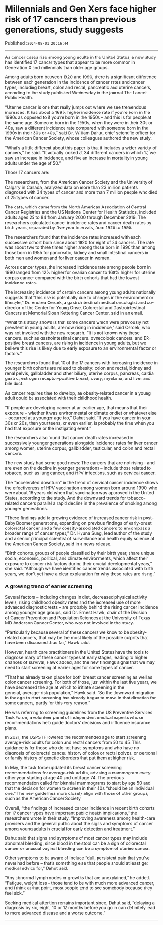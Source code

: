 # Millennials and Gen Xers face higher risk of 17 cancers than previous generations, study suggests

Published :`2024-08-01 20:16:44`

---

As cancer cases rise among young adults in the United States, a new study has identified 17 cancer types that appear to be more common in Generation X and millennials than older age groups.

Among adults born between 1920 and 1990, there is a significant difference between each generation in the incidence of cancer rates and cancer types, including breast, colon and rectal, pancreatic and uterine cancers, according to the study published Wednesday in the journal The Lancet Public Health.

“Uterine cancer is one that really jumps out where we see tremendous increases. It has about a 169% higher incidence rate if you’re born in the 1990s as opposed to if you’re born in the 1950s – and this is for people at the same age. Someone born in the 1950s, when they were in their 30s or 40s, saw a different incidence rate compared with someone born in the 1990s in their 30s or 40s,” said Dr. William Dahut, chief scientific officer for the American Cancer Society, whose colleagues authored the new study.

“What’s a little different about this paper is that it includes a wider variety of cancers,” he said. “It actually looked at 34 different cancers in which 17, we saw an increase in incidence, and five an increase in mortality in young adults under the age of 50.”

Those 17 cancers are:

The researchers, from the American Cancer Society and the University of Calgary in Canada, analyzed data on more than 23 million patients diagnosed with 34 types of cancer and more than 7 million people who died of 25 types of cancer.

The data, which came from the North American Association of Central Cancer Registries and the US National Center for Health Statistics, included adults ages 25 to 84 from January 2000 through December 2019. The researchers calculated cancer incidence rates and cancer death rates by birth years, separated by five-year intervals, from 1920 to 1990.

The researchers found that the incidence rates increased with each successive cohort born since about 1920 for eight of 34 cancers. The rate was about two to three times higher among those born in 1990 than among those born in 1955 for pancreatic, kidney and small intestinal cancers in both men and women and for liver cancer in women.

Across cancer types, the increased incidence rate among people born in 1990 ranged from 12% higher for ovarian cancer to 169% higher for uterine corpus cancer compared with the birth cohorts that had the lowest incidence rates.

The increasing incidence of certain cancers among young adults nationally suggests that “this rise is potentially due to changes in the environment or lifestyle,” Dr. Andrea Cercek, a gastrointestinal medical oncologist and co-director of the Center for Young Onset Colorectal and Gastrointestinal Cancers at Memorial Sloan Kettering Cancer Center, said in an email.

“What this study shows is that some cancers which were previously not prevalent in young adults, are now rising in incidence,” said Cercek, who was not involved with the new research. “It is not known why these cancers, such as gastrointestinal cancers, gynecologic cancers, and ER-positive breast cancers, are rising in incidence in young adults, but we believe this rise is likely due to early exposure to an environmental factor or factors.”

The researchers found that 10 of the 17 cancers with increasing incidence in younger birth cohorts are related to obesity: colon and rectal, kidney and renal pelvis, gallbladder and other biliary, uterine corpus, pancreas, cardia gastric, estrogen receptor-positive breast, ovary, myeloma, and liver and bile duct.

As cancer requires time to develop, an obesity-related cancer in a young adult could be associated with their childhood health.

“If people are developing cancer at an earlier age, that means that their exposure – whether it was environmental or climate or diet or whatever else – occurred at a younger age too,” Dahut said. “If you have cancer in your 30s or 20s, then your teens, or even earlier, is probably the time when you had that exposure or the instigating event.”

The researchers also found that cancer death rates increased in successively younger generations alongside incidence rates for liver cancer among women, uterine corpus, gallbladder, testicular, and colon and rectal cancers.

The new study had some good news: The cancers that are not rising – and are even on the decline in younger generations – include those related to tobacco, such as lung cancer, and HPV infections, such as cervical cancer.

The “accelerated downturn” in the trend of cervical cancer incidence shows the effectiveness of HPV vaccination among women born around 1990, who were about 16 years old when that vaccination was approved in the United States, according to the study. And the downward trends for tobacco-related cancers parallel a rapid decline in the prevalence of smoking among younger generations.

“These findings add to growing evidence of increased cancer risk in post-Baby Boomer generations, expanding on previous findings of early-onset colorectal cancer and a few obesity-associated cancers to encompass a broader range of cancer types,” Dr. Hyuna Sung, lead author of the study and a senior principal scientist of surveillance and health equity science at the American Cancer Society, said in a news release.

“Birth cohorts, groups of people classified by their birth year, share unique social, economic, political, and climate environments, which affect their exposure to cancer risk factors during their crucial developmental years,” she said. “Although we have identified cancer trends associated with birth years, we don’t yet have a clear explanation for why these rates are rising.”

### A growing trend of earlier screening

Several factors – including changes in diet, decreased physical activity levels, rising childhood obesity rates and the increased use of more advanced diagnostic tests – are probably behind the rising cancer incidence among younger age groups, said Dr. Ernest Hawk, chair of the Division of Cancer Prevention and Population Sciences at the University of Texas MD Anderson Cancer Center, who was not involved in the study.

“Particularly because several of these cancers we know to be obesity-related cancers, that may be the most likely of the possible culprits that have been discussed thus far,” Hawk said.

However, health care practitioners in the United States have the tools to diagnose many of these cancer types at early stages, leading to higher chances of survival, Hawk added, and the new findings signal that we may need to start screening at earlier ages for some types of cancer.

“That has already taken place for both breast cancer screening as well as colon cancer screening. For both of those, just within the last five years, we have decreased the age at which to initiate screening in the general, average-risk population,” Hawk said. “So the downward migration in the age to start screening has already begun to move in that direction for some cancers, partly for this very reason.”

He was referring to screening guidelines from the US Preventive Services Task Force, a volunteer panel of independent medical experts whose recommendations help guide doctors’ decisions and influence insurance plans.

In 2021, the USPSTF lowered the recommended age to start screening average-risk adults for colon and rectal cancers from 50 to 45. This guidance is for those who do not have symptoms and who have no diagnosis of colorectal cancer, history of colon or rectal polyps, or personal or family history of genetic disorders that put them at higher risk.

In May, the task force updated its breast cancer screening recommendations for average-risk adults, advising a mammogram every other year starting at age 40 and until age 74. The previous recommendation called for biennial mammograms to start by age 50 and that the decision for women to screen in their 40s “should be an individual one.” The new guidelines more closely align with those of other groups, such as the American Cancer Society.

Overall, “the findings of increased cancer incidence in recent birth cohorts for 17 cancer types have important public health implications,” the researchers wrote in their study. “Improving awareness among health-care providers and the general public about the signs and symptoms of cancer among young adults is crucial for early detection and treatment.”

Dahut said that signs and symptoms of most cancer types may include abnormal bleeding, since blood in the stool can be a sign of colorectal cancer or unusual vaginal bleeding can be a symptom of uterine cancer.

Other symptoms to be aware of include “dull, persistent pain that you’ve never had before – that’s something else that people should at least get medical advice for,” Dahut said.

“Any abnormal lymph nodes or growths that are unexplained,” he added. “Fatigue, weight loss – those tend to be with much more advanced cancer, and I think at that point, most people tend to see somebody because they feel sick.”

Seeking medical attention remains important since, Dahut said, “delaying a diagnosis by six, eight, 10 or 12 months before you go in can definitely lead to more advanced disease and a worse outcome.”

---

